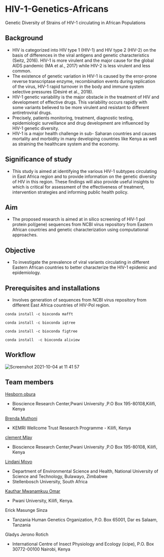 # HIV-1-Genetics-Africans
Genetic Diversity of Strains of HIV-1 circulating in African Populations

## Background
 + HIV is categorized into HIV type 1 (HIV-1) and HIV type 2 (HIV-2) on the basis of differences in the viral antigens and genetic characteristics (Seitz, 2016). HIV-1 is more virulent and the major cause for the global AIDS pandemic (MA et al., 2017) while HIV-2 is less virulent and less common. 
+ The existence of genetic variation in HIV-1 is caused by the error-prone reverse transcriptase enzyme, recombination events during replication of the virus, HIV-1 rapid turnover in the body and immune system selective pressures (Désiré et al., 2018). 
+ HIV-1 genetic variability is the major obstacle in the treatment of HIV and development of effective drugs. This variability occurs rapidly with some variants believed to be more virulent and resistant to different antiretroviral drugs.
+ Precisely, patients monitoring, treatment, diagnostic testing, epidemiologic surveillance and drug development are influenced by HIV-1 genetic diversity.
+ HIV-1 is a major health challenge in sub- Saharan countries and causes mortality and morbidity in many developing countries like Kenya as well as straining the healthcare system and the economy.


 ## Significance of study
 + This   study is aimed at identifying the various HIV-1 subtypes circulating in East Africa region and to provide information on the genetic diversity of HIV in this region. These findings will also provide useful insights to which is critical for assessment of the effectiveness of treatment, intervention strategies and informing public health policy.

## Aim
+ The proposed research is aimed at in silico  screening of HIV-1  pol protein pol(gene) sequences from NCBI virus repository from Eastern African countries and genetic characterization using computational approaches.

## Objective
 + To investigate the prevalence of viral variants circulating in different Eastern  African countries  to better characterize the HIV-1 epidemic and epidemiology.

## Prerequisites and installations
+ Involves generation of sequences from NCBI virus repository from different East Africa countries of HIV-Pol region.
 
 ``` conda install -c bioconda mafft ```
 
 ``` conda install -c bioconda iqtree ```
 
 ``` conda install -c bioconda figtree ```
 
 ``` conda install  -c bioconda aliview ```
 
 ## Workflow
 ![Screenshot 2021-10-04 at 11 41 57](https://user-images.githubusercontent.com/72735085/136041950-9f66795b-65a5-4020-b9ac-7db38273a83e.png)
 
 ## Team members
 [Hesborn obura](https://github.com/hesbornomwandho)
 + Bioscience Research Center,Pwani University ,P.O Box 195-80108,Kilifi, Kenya
 
 
 [Brenda Muthoni](https://github.com/Sonibk)
 + KEMRI Wellcome Trust Research Programme - Kilifi, Kenya
 

 [clement Mlay](https://github.com/clementmlay)
  + Bioscience Research Center,Pwani University ,P.O Box 195-80108, Kilifi, Kenya
  

 [Lindani Moyo](https://github.com/lindanimoyo)
 + Department of Environmental Science and Health, National University of Science and Technology, Bulawayo, Zimbabwe
 + Stellenbosch University, South Africa
 
 
 [Kauthar Mwanamkuu Omar](https://github.com/Kauthar-Omar)
  + Pwani University, Kilifi, Kenya.
  
 
 Erick Masunge Sinza
 + Tanzania Human Genetics Organization, P.O. Box 65001, Dar es Salaam, Tanzania
 
 
 Gladys Jerono Rotich
 + International Centre of Insect Physiology and Ecology (icipe), P.O. Box 30772-00100 Nairobi, Kenya




